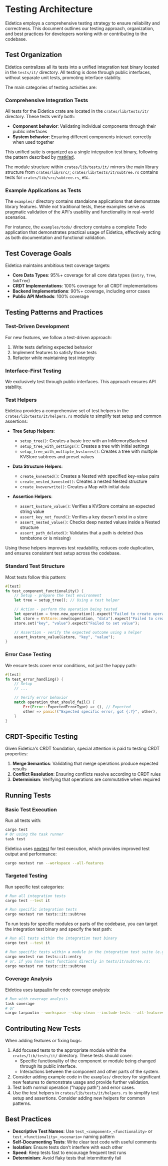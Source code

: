 # Testing Architecture

Eidetica employs a comprehensive testing strategy to ensure reliability and correctness. This document outlines our testing approach, organization, and best practices for developers working with or contributing to the codebase.

## Test Organization

Eidetica centralizes all its tests into a unified integration test binary located in the `tests/it/` directory. All testing is done through public interfaces, without separate unit tests, promoting interface stability.

The main categories of testing activities are:

### Comprehensive Integration Tests

All tests for the Eidetica crate are located in the `crates/lib/tests/it/` directory. These tests verify both:

- **Component behavior**: Validating individual components through their public interfaces
- **System behavior**: Ensuring different components interact correctly when used together

This unified suite is organized as a single integration test binary, following the pattern described by [matklad](https://matklad.github.io/2021/02/27/delete-cargo-integration-tests.html).

The module structure within `crates/lib/tests/it/` mirrors the main library structure from `crates/lib/src/`; `crates/lib/tests/it/subtree.rs` contains tests for `crates/lib/src/subtree.rs`, etc.

### Example Applications as Tests

The `examples/` directory contains standalone applications that demonstrate library features. While not traditional tests, these examples serve as pragmatic validation of the API's usability and functionality in real-world scenarios.

For instance, the `examples/todo/` directory contains a complete Todo application that demonstrates practical usage of Eidetica, effectively acting as both documentation and functional validation.

## Test Coverage Goals

Eidetica maintains ambitious test coverage targets:

- **Core Data Types**: 95%+ coverage for all core data types (`Entry`, `Tree`, `SubTree`)
- **CRDT Implementations**: 100% coverage for all CRDT implementations
- **Backend Implementations**: 90%+ coverage, including error cases
- **Public API Methods**: 100% coverage

## Testing Patterns and Practices

### Test-Driven Development

For new features, we follow a test-driven approach:

1. Write tests defining expected behavior
2. Implement features to satisfy those tests
3. Refactor while maintaining test integrity

### Interface-First Testing

We exclusively test through public interfaces. This approach ensures API stability.

### Test Helpers

Eidetica provides a comprehensive set of test helpers in the `crates/lib/tests/it/helpers.rs` module to simplify test setup and common assertions:

- **Tree Setup Helpers**:

  - `setup_tree()`: Creates a basic tree with an InMemoryBackend
  - `setup_tree_with_settings()`: Creates a tree with initial settings
  - `setup_tree_with_multiple_kvstores()`: Creates a tree with multiple KVStore subtrees and preset values

- **Data Structure Helpers**:

  - `create_kvnested()`: Creates a Nested with specified key-value pairs
  - `create_nested_kvnested()`: Creates a nested Nested structure
  - `create_kvoverwrite()`: Creates a Map with initial data

- **Assertion Helpers**:
  - `assert_kvstore_value()`: Verifies a KVStore contains an expected string value
  - `assert_key_not_found()`: Verifies a key doesn't exist in a store
  - `assert_nested_value()`: Checks deep nested values inside a Nested structure
  - `assert_path_deleted()`: Validates that a path is deleted (has tombstone or is missing)

Using these helpers improves test readability, reduces code duplication, and ensures consistent test setup across the codebase.

### Standard Test Structure

Most tests follow this pattern:

```rust
#[test]
fn test_component_functionality() {
    // Setup - prepare the test environment
    let tree = setup_tree(); // Using a test helper

    // Action - perform the operation being tested
    let operation = tree.new_operation().expect("Failed to create operation");
    let store = KVStore::new(&operation, "data").expect("Failed to create store");
    store.set("key", "value").expect("Failed to set value");

    // Assertion - verify the expected outcome using a helper
    assert_kvstore_value(&store, "key", "value");
}
```

### Error Case Testing

We ensure tests cover error conditions, not just the happy path:

```rust
#[test]
fn test_error_handling() {
    // Setup
    // ...

    // Verify error behavior
    match operation_that_should_fail() {
        Err(Error::ExpectedErrorType) => (), // Expected
        other => panic!("Expected specific error, got {:?}", other),
    }
}
```

## CRDT-Specific Testing

Given Eidetica's CRDT foundation, special attention is paid to testing CRDT properties:

1. **Merge Semantics**: Validating that merge operations produce expected results
2. **Conflict Resolution**: Ensuring conflicts resolve according to CRDT rules
3. **Determinism**: Verifying that operations are commutative when required

## Running Tests

### Basic Test Execution

Run all tests with:

```bash
cargo test
# Or using the task runner
task test
```

Eidetica uses [nextest](https://nexte.st/) for test execution, which provides improved test output and performance:

```bash
cargo nextest run --workspace --all-features
```

### Targeted Testing

Run specific test categories:

```bash
# Run all integration tests
cargo test --test it

# Run specific integration tests
cargo nextest run tests::it::subtree
```

To run tests for specific modules or parts of the codebase, you can target the integration test binary and specify the test path:

```bash
# Run all tests within the integration test binary
cargo test --test it

# Run specific tests within a module in the integration test suite (e.g., entry tests)
cargo nextest run tests::it::entry
# or, if you have test functions directly in tests/it/subtree.rs:
cargo nextest run tests::it::subtree
```

### Coverage Analysis

Eidetica uses [tarpaulin](https://github.com/xd009642/tarpaulin) for code coverage analysis:

```bash
# Run with coverage analysis
task coverage
# or
cargo tarpaulin --workspace --skip-clean --include-tests --all-features --output-dir coverage --out lcov
```

## Contributing New Tests

When adding features or fixing bugs:

1. Add focused tests to the appropriate module within the `crates/lib/tests/it/` directory. These tests should cover:
   - Specific functionality of the component or module being changed through its public interface.
   - Interactions between the component and other parts of the system.
2. Consider adding example code in the `examples/` directory for significant new features to demonstrate usage and provide further validation.
3. Test both normal operation ("happy path") and error cases.
4. Use the test helpers in `crates/lib/tests/it/helpers.rs` to simplify test setup and assertions. Consider adding new helpers for common patterns.

## Best Practices

- **Descriptive Test Names**: Use `test_<component>_<functionality>` or `test_<functionality>_<scenario>` naming pattern
- **Self-Documenting Tests**: Write clear test code with useful comments
- **Isolation**: Ensure tests don't interfere with each other
- **Speed**: Keep tests fast to encourage frequent test runs
- **Determinism**: Avoid flaky tests that intermittently fail
